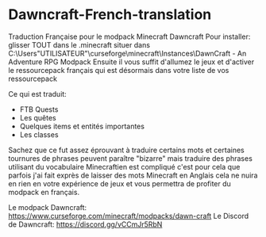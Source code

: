 # Dawncraft-French-translation
Traduction Française pour le modpack Minecraft Dawncraft
Pour installer: glisser TOUT dans le .minecraft situer dans C:\Users\"UTILISATEUR"\curseforge\minecraft\Instances\DawnCraft - An Adventure RPG Modpack
Ensuite il vous suffit d'allumez le jeux et d'activer le ressourcepack français qui est désormais dans votre liste de vos ressourcepack

Ce qui est traduit:
- FTB Quests
- Les quêtes
- Quelques items et entités importantes
- Les classes

Sachez que ce fut assez éprouvant à traduire certains mots et certaines tournures de phrases peuvent paraître "bizarre" mais traduire des phrases utilisant du vocabulaire Minecraftien est compliqué c'est pour cela que parfois j'ai fait exprès de laisser des mots Minecraft en Anglais cela ne nuira en rien en votre expérience de jeux et vous permettra de profiter du modpack en français.

Le modpack Dawncraft: https://www.curseforge.com/minecraft/modpacks/dawn-craft
Le Discord de Dawncraft: https://discord.gg/vCCmJr5RbN
